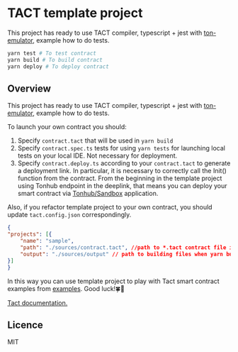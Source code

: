 # TACT template project

This project has ready to use TACT compiler, typescript + jest with [ton-emulator](https://github.com/ton-community/ton-emulator), example how to do tests.

```bash
yarn test # To test contract
yarn build # To build contract
yarn deploy # To deploy contract
```
## Overview
This project has ready to use TACT compiler, typescript + jest with [ton-emulator](https://github.com/ton-community/ton-emulator), example how to do tests.

To launch your own contract you should:

1) Specify `contract.tact` that will be used in `yarn build`
2) Specify `contract.spec.ts` tests for using `yarn tests` for launching local tests on your local IDE. Not necessary for deployment.
3) Specify `contract.deploy.ts` according to your `contract.tact` to generate a deployment link. In particular, it is necessary to correctly call the Init() function from the contract. From the beginning in the template project using Tonhub endpoint in the deeplink, that means you can deploy your smart contract via [Tonhub/Sandbox](https://ton.org/docs/participate/wallets/apps#tonhub) application.

Also, if you refactor template project to your own contract, you should update `tact.config.json` correspondingly.
```json
{
"projects": [{
    "name": "sample",
    "path": "./sources/contract.tact", //path to *.tact contract file it will be used when yarn build run.
    "output": "./sources/output" // path to building files when yarn build run. yarn test & yarn deploy use these files. 
}]
}
```

In this way you can use template project to play with Tact smart contract examples from [examples](https://github.com/ton-community/tact/tree/main/examples). Good luck!🍀🚀

[Tact documentation.](https://github.com/ton-community/tact/blob/main/docs/overview.md)

## Licence

MIT